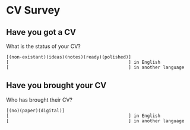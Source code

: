 # CV Survey

## Have you got a CV

What is the status of your CV?

    [(non-existant)(ideas)(notes)(ready)(polished)]
    [                                             ] in English
    [                                             ] in another language

## Have you brought your CV

Who has brought their CV?

    [(no)(paper)(digital)]
    [                                             ] in English
    [                                             ] in another language